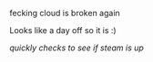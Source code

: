 fecking cloud is broken again

Looks like a day off so it is :)

*quickly checks to see if steam is up*